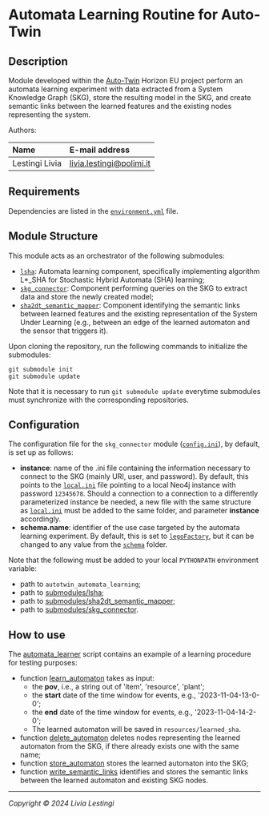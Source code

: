 # Automata Learning Routine for Auto-Twin

## Description

Module developed within the [Auto-Twin][autotwin] Horizon EU project perform an automata
learning experiment with data
extracted from a System Knowledge Graph (SKG), store the resulting model in the SKG, and create semantic links between
the learned features and the existing nodes representing the system.

Authors:

| Name           | E-mail address           |
|:---------------|:-------------------------|
| Lestingi Livia | livia.lestingi@polimi.it |

## Requirements

Dependencies are listed in the [`environment.yml`](environment.yml) file.

## Module Structure

This module acts as an orchestrator of the following submodules:

- [`lsha`][lsha]: Automata learning component, specifically implementing algorithm L*_SHA for Stochastic
  Hybrid Automata (SHA) learning;
- [`skg_connector`][connector]: Component performing queries on the SKG to extract data and store the
  newly created model;
- [`sha2dt_semantic_mapper`][mapper]: Component identifying the semantic links between learned features and the existing
  representation of the System Under Learning (e.g., between an edge of the learned automaton and the sensor that
  triggers it).

Upon cloning the repository, run the following commands to initialize the submodules:

	git submodule init	
    git submodule update

Note that it is necessary to run `git submodule update` everytime submodules must synchronize with the corresponding
repositories.

## Configuration

The configuration file for the `skg_connector`
module ([`config.ini`][connector_config]), by default, is set up as follows:

- **instance**: name of the .ini file containing the information necessary to connect to the SKG (mainly URI, user, and
  password). By default, this points to the [`local.ini`][connector_config] file
  pointing to a local Neo4j instance with password `12345678`. Should a connection to a connection to a differently
  parameterized instance be needed, a new file with the same structure as [`local.ini`][connector_config] must be added
  to the same folder, and parameter **instance** accordingly.
- **schema.name**: identifier of the use case targeted by the automata learning experiment. By default, this is set
  to [`legoFactory`][connector_schemas], but it can be changed to any value
  from the [`schema`][connector_schemas] folder.

Note that the following must be added to your local `PYTHONPATH` environment variable:

- path to `autotwin_automata_learning`;
- path to [submodules/lsha](submodules/lsha);
- path to [submodules/sha2dt_semantic_mapper](submodules/sha2dt_semantic_mapper);
- path to [submodules/skg_connector](submodules/skg_connector).

## How to use

The [automata_learner](autotwin_automata_learning.py) script contains an example of a learning procedure for testing purposes:

- function [learn_automaton][lsha_endpoint] takes as input:
    - the **pov**, i.e., a string out of 'item', 'resource', 'plant';
    - the **start** date of the time window for events, e.g., '2023-11-04-13-0-0';
    - the **end** date of the time window for events, e.g., '2023-11-04-14-2-0';
    - The learned automaton will be saved in `resources/learned_sha`.
- function [delete_automaton][connector_endpoint] deletes nodes representing the learned automaton from the SKG, if
  there already exists one with the same name;
- function [store_automaton][connector_endpoint] stores the learned automaton into the SKG;
- function [write_semantic_links][mapper_endpoint] identifies and stores the semantic links between the learned
  automaton and existing SKG nodes.

---

*Copyright &copy; 2024 Livia Lestingi*

[autotwin]: https://www.auto-twin-project.eu/

[lsha]: https://github.com/LesLivia/lsha/tree/master

[lsha_endpoint]: https://github.com/LesLivia/lsha/blob/master/it/polimi/sha_learning/autotwin_learn.py

[connector]: https://github.com/LesLivia/skg_connector

[connector_endpoint]: https://github.com/LesLivia/skg_connector/blob/master/autotwin_connector.py

[mapper]: https://github.com/LesLivia/sha2dt_semantic_mapper

[mapper_endpoint]: https://github.com/LesLivia/sha2dt_semantic_mapper/blob/master/autotwin_mapper.py

[connector_config]: https://github.com/LesLivia/skg_connector/tree/dcf97cff64ae606ab99df94b3446354d4b22045e/resources/config

[connector_schemas]: https://github.com/LesLivia/skg_connector/tree/dcf97cff64ae606ab99df94b3446354d4b22045e/resources/schemas
